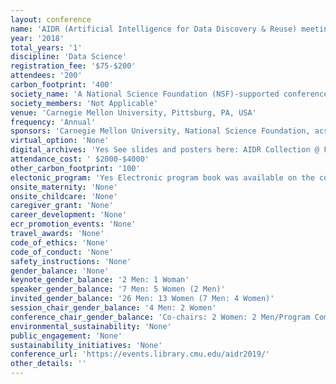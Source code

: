 ```yaml
---
layout: conference 
name: 'AIDR (Artificial Intelligence for Data Discovery & Reuse) meeting'
year: '2018'
total_years: '1'
discipline: 'Data Science'
registration_fee: '$75-$200'
attendees: '200'
carbon_footprint: '400'
society_name: 'A National Science Foundation (NSF)-supported conference @ Carnegie Mellon University, in-cooperation with ACM'
society_members: 'Not Applicable'
venue: 'Carnegie Mellon University, Pittsburg, PA, USA'
frequency: 'Annual'
sponsors: 'Carnegie Mellon University, National Science Foundation, acs-In Cooperation'
virtual_option: 'None'
digital_archives: 'Yes See slides and posters here: AIDR Collection @ F1000Research and ICPS Digital Library(https://dl.acm.org/doi/proceedings/10.1145/3359115?preflayout=flat)'
attendance_cost: ' $2000-$4000'
other_carbon_footprint: '100'
electonic_program: 'Yes Electronic program book was available on the conference website.'
onsite_maternity: 'None'
onsite_childcare: 'None'
caregiver_grant: 'None'
career_development: 'None'
ecr_promotion_events: 'None'
travel_awards: 'None'
code_of_ethics: 'None'
code_of_conduct: 'None'
safety_instructions: 'None'
gender_balance: 'None'
keynote_gender_balance: '2 Men: 1 Woman'
speaker_gender_balance: '7 Men: 5 Women (2 Men)'
invited_gender_balance: '26 Men: 13 Women (7 Men: 4 Women)'
session_chair_gender_balance: '4 Men: 2 Women'
conference_chair_gender_balance: 'Co-chairs: 2 Women: 2 Men/Program Committee: 3 Men: 1 Women/General chair: 1 woman/Organizing Committee: 4 Women'
environmental_sustainability: 'None'
public_engagement: 'None'
sustainability_initiatives: 'None'
conference_url: 'https://events.library.cmu.edu/aidr2019/'
other_details: ''
---
```

